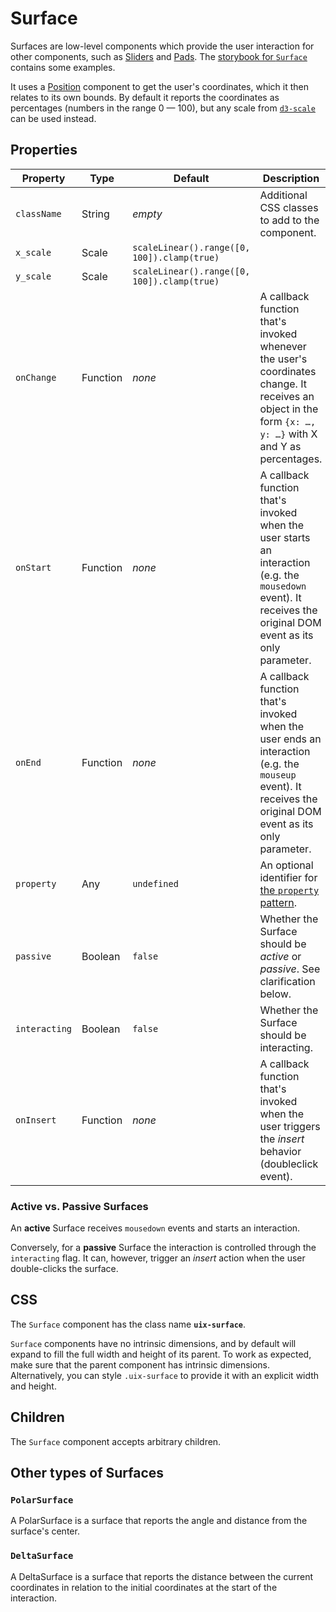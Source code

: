 # Surface

Surfaces are low-level components which provide the user interaction for other components, such as [Sliders](../Slider/README.md) and [Pads](../Pad/README.md). The [storybook for `Surface`](https://danburzo.github.io/uiuiui/storybook-static/?selectedKind=Surface) contains some examples.

It uses a [Position](../Position/README.md) component to get the user's coordinates, which it then relates to its own bounds. By default it reports the coordinates as percentages (numbers in the range 0 — 100), but any scale from [`d3-scale`](https://github.com/d3/d3-scale) can be used instead.

## Properties

Property | Type | Default | Description
-------- | ---- | ------- | -----------
`className` | String | _empty_ | Additional CSS classes to add to the component.
`x_scale` | Scale | `scaleLinear().range([0, 100]).clamp(true)` | 
`y_scale` | Scale | `scaleLinear().range([0, 100]).clamp(true)` | 
`onChange` | Function | _none_ | A callback function that's invoked whenever the user's coordinates change. It receives an object in the form `{x: …, y: …}` with X and Y as percentages.
`onStart` | Function | _none_ | A callback function that's invoked when the user starts an interaction (e.g. the `mousedown` event). It receives the original DOM event as its only parameter.
`onEnd` | Function | _none_ | A callback function that's invoked when the user ends an interaction (e.g. the `mouseup` event). It receives the original DOM event as its only parameter.
`property` | Any | `undefined` | An optional identifier for [the `property` pattern][property].
`passive` | Boolean | `false` | Whether the Surface should be _active_ or _passive_. See clarification below. 
`interacting` | Boolean | `false` | Whether the Surface should be interacting.
`onInsert` | Function | _none_ | A callback function that's invoked when the user triggers the _insert_ behavior (doubleclick event).

### Active vs. Passive Surfaces

An __active__ Surface receives `mousedown` events and starts an interaction.

Conversely, for a __passive__ Surface the interaction is controlled through the `interacting` flag. It can, however, trigger an _insert_ action when the user double-clicks the surface.

## CSS

The `Surface` component has the class name __`uix-surface`__.

`Surface` components have no intrinsic dimensions, and by default will expand to fill the full width and height of its parent. To work as expected, make sure that the parent component has intrinsic dimensions. Alternatively, you can style `.uix-surface` to provide it with an explicit width and height.

## Children 

The `Surface` component accepts arbitrary children.

## Other types of Surfaces

### `PolarSurface`

A PolarSurface is a surface that reports the angle and distance from the surface's center.

### `DeltaSurface`

A DeltaSurface is a surface that reports the distance between the current coordinates in relation to the initial coordinates at the start of the interaction.


[property]: https://github.com/danburzo/react-recipes/blob/master/recipes/property-pattern.md
